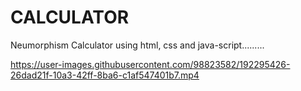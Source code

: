 # CALCULATOR
Neumorphism Calculator using html, css and java-script.........

https://user-images.githubusercontent.com/98823582/192295426-26dad21f-10a3-42ff-8ba6-c1af547401b7.mp4
